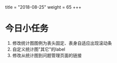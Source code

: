 title = "2018-08-25"
weight = 65
+++

# 今日小任务
1. 修改统计图图例为表头固定、表身自适应出现滚动条  
2. 自定义统计图"其它"的label 
3. 修改从统计图到问题管理页面的链接  

